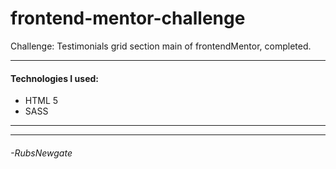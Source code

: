 # frontend-mentor-challenge
Challenge: Testimonials grid section main of frontendMentor, completed.

------------
#### Technologies I used:
- HTML 5
- SASS

------------

------------
###### -RubsNewgate